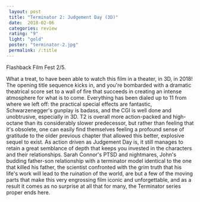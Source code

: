 ```yaml
---
 layout: post
 title: "Terminator 2: Judgement Day (3D)"
 date:  2018-02-06
 categories: review 
 rating: "9"
 light: "gold"
 poster: "terminator-2.jpg"
 permalink: /:title
---
```


Flashback Film Fest 2/5.

What a treat, to have been able to watch this film in a theater, in 3D, in 2018! The opening title sequence kicks in, and you're bombarded with a dramatic theatrical score set to a wall of fire that succeeds in creating an intense atmosphere for what is to come. Everything has been dialed up to 11 from where we left off: the practical special effects are fantastic, Schwarzenegger's gunplay is badass, and the CGI is well done and unobtrusive, especially in 3D. T2 is overall more action-packed and high-octane than its considerably slower predecessor, but rather than feeling that it's obsolete, one can easily find themselves feeling a profound sense of gratitude to the older previous chapter that allowed this better, explosive sequel to exist. As action driven as Judgement Day is, it still manages to retain a great semblance of depth that keeps you invested in the characters and their relationships. Sarah Connor's PTSD and nightmares, John's budding father-son relationship with a terminator model identical to the one that killed his father, the scientist confronted with the grim truth that his life's work will lead to the ruination of the world, are but a few of the moving parts that make this very engrossing film iconic and unforgettable, and as a result it comes as no surprise at all that for many, the Terminator series proper ends here.